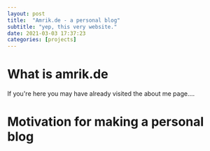 ```yaml
---
layout: post
title:  "Amrik.de - a personal blog"
subtitle: "yep, this very website."
date: 2021-03-03 17:37:23
categories: [projects]
---
```


# What is amrik.de
If you're here you may have already visited the about me page....



# Motivation for making a personal blog

#
#
#
